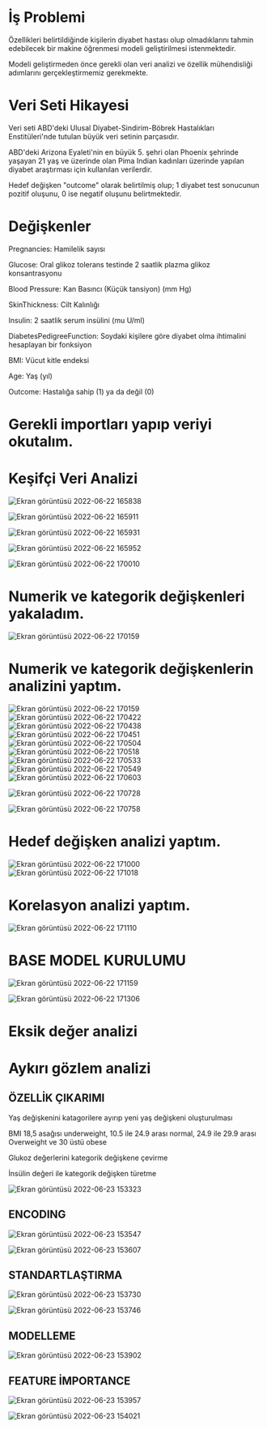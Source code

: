 # İş Problemi

Özellikleri belirtildiğinde kişilerin diyabet hastası olup olmadıklarını tahmin  edebilecek bir makine öğrenmesi modeli geliştirilmesi istenmektedir.

Modeli geliştirmeden önce gerekli olan veri analizi ve özellik mühendisliği adımlarını gerçekleştirmemiz gerekmekte.

# Veri Seti Hikayesi 

Veri seti ABD'deki Ulusal Diyabet-Sindirim-Böbrek Hastalıkları Enstitüleri'nde tutulan büyük veri setinin parçasıdır.

ABD'deki Arizona Eyaleti'nin en büyük 5. şehri olan Phoenix şehrinde yaşayan 21 yaş ve üzerinde olan Pima Indian kadınları üzerinde yapılan diyabet araştırması için kullanılan verilerdir.

Hedef değişken "outcome" olarak belirtilmiş olup; 1 diyabet test sonucunun pozitif oluşunu, 0 ise negatif oluşunu belirtmektedir.


# Değişkenler

Pregnancies: Hamilelik sayısı

Glucose: Oral glikoz tolerans testinde 2 saatlik plazma glikoz konsantrasyonu

Blood Pressure: Kan Basıncı (Küçük tansiyon) (mm Hg)

SkinThickness: Cilt Kalınlığı

Insulin: 2 saatlik serum insülini (mu U/ml)

DiabetesPedigreeFunction: Soydaki kişilere göre diyabet olma ihtimalini hesaplayan bir fonksiyon

BMI: Vücut kitle endeksi

Age: Yaş (yıl)

Outcome: Hastalığa sahip (1) ya da değil (0)


# Gerekli importları yapıp veriyi okutalım.

# Keşifçi Veri Analizi

![Ekran görüntüsü 2022-06-22 165838](https://user-images.githubusercontent.com/101973346/175047694-10f2456a-d025-4159-a815-898f8a06d6e4.png)

![Ekran görüntüsü 2022-06-22 165911](https://user-images.githubusercontent.com/101973346/175048073-aa97e04a-a071-48bd-a816-99395edf2be3.png)

![Ekran görüntüsü 2022-06-22 165931](https://user-images.githubusercontent.com/101973346/175048099-2cf7489f-f3c5-406c-afad-ca7385e43416.png)

![Ekran görüntüsü 2022-06-22 165952](https://user-images.githubusercontent.com/101973346/175048125-f82153c7-6cb9-4c92-8c98-d15a7fe27994.png)

![Ekran görüntüsü 2022-06-22 170010](https://user-images.githubusercontent.com/101973346/175048153-2830c78a-1d23-4a0e-852c-84da558877be.png)


# Numerik ve kategorik değişkenleri yakaladım.

![Ekran görüntüsü 2022-06-22 170159](https://user-images.githubusercontent.com/101973346/175048498-f3472bff-6a0b-4e68-91ea-2558a05f2628.png)

# Numerik ve kategorik değişkenlerin analizini yaptım.

![Ekran görüntüsü 2022-06-22 170159](https://user-images.githubusercontent.com/101973346/175049528-65111031-df44-4773-9270-67aa0972713a.png)
![Ekran görüntüsü 2022-06-22 170422](https://user-images.githubusercontent.com/101973346/175049549-95a133c1-3391-4f51-8362-fff81e48d756.png)
![Ekran görüntüsü 2022-06-22 170438](https://user-images.githubusercontent.com/101973346/175049564-7a94ef75-dff1-4564-a7a9-32bb2f587531.png)
![Ekran görüntüsü 2022-06-22 170451](https://user-images.githubusercontent.com/101973346/175049599-47943dc9-3080-4a32-b566-96b75309bf70.png)
![Ekran görüntüsü 2022-06-22 170504](https://user-images.githubusercontent.com/101973346/175049614-a4f74681-8fdb-42f3-9e16-7e2e0498f353.png)
![Ekran görüntüsü 2022-06-22 170518](https://user-images.githubusercontent.com/101973346/175049633-b2bebdf5-371e-4b0e-8cc3-6f22134f4504.png)
![Ekran görüntüsü 2022-06-22 170533](https://user-images.githubusercontent.com/101973346/175049652-7e4990ef-d907-4683-a968-25d26d8beea6.png)
![Ekran görüntüsü 2022-06-22 170549](https://user-images.githubusercontent.com/101973346/175049667-6ad82ebc-c280-48d2-99ae-3703f031fc4e.png)
![Ekran görüntüsü 2022-06-22 170603](https://user-images.githubusercontent.com/101973346/175049685-e54276eb-fa7d-417f-8fb7-0957982dbffb.png)

![Ekran görüntüsü 2022-06-22 170728](https://user-images.githubusercontent.com/101973346/175050001-57de2e7a-88a9-4ee0-84f4-928e7b36034c.png)

![Ekran görüntüsü 2022-06-22 170758](https://user-images.githubusercontent.com/101973346/175050021-366c26a8-00c4-4b13-8cdb-387ddd8ecbe8.png)

# Hedef değişken analizi yaptım.

![Ekran görüntüsü 2022-06-22 171000](https://user-images.githubusercontent.com/101973346/175050525-82fe4300-4035-49aa-84f2-849f3acc4154.png)
![Ekran görüntüsü 2022-06-22 171018](https://user-images.githubusercontent.com/101973346/175050546-d2da902a-2e84-4607-bd2e-e4b019baf5af.png)

# Korelasyon analizi yaptım.

![Ekran görüntüsü 2022-06-22 171110](https://user-images.githubusercontent.com/101973346/175050730-d4b3d84c-bc33-4d27-866e-3b961f022315.png)

# BASE MODEL KURULUMU

![Ekran görüntüsü 2022-06-22 171159](https://user-images.githubusercontent.com/101973346/175051137-1e7a399a-ed16-4c2e-99f8-9c53865e7a7c.png)

![Ekran görüntüsü 2022-06-22 171306](https://user-images.githubusercontent.com/101973346/175051163-a84f4bc8-29e3-4115-b13e-a80728f06d2d.png)

# Eksik değer analizi

# Aykırı gözlem analizi

## ÖZELLİK ÇIKARIMI

Yaş değişkenini katagorilere ayırıp yeni yaş değişkeni oluşturulması

BMI 18,5 asağısı underweight, 10.5 ile 24.9 arası normal, 24.9 ile 29.9 arası Overweight ve 30 üstü obese

Glukoz değerlerini kategorik değişkene çevirme

İnsülin değeri ile kategorik değişken türetme

![Ekran görüntüsü 2022-06-23 153323](https://user-images.githubusercontent.com/101973346/175299428-aa8f93a6-c39c-4c0f-aae0-83be8f6bb849.png)

## ENCODING

![Ekran görüntüsü 2022-06-23 153547](https://user-images.githubusercontent.com/101973346/175299877-ad9a023e-2465-453d-a121-ceee79f35de4.png)

![Ekran görüntüsü 2022-06-23 153607](https://user-images.githubusercontent.com/101973346/175299891-21da562b-9eb9-4299-bff6-406ec30a7159.png)

## STANDARTLAŞTIRMA

![Ekran görüntüsü 2022-06-23 153730](https://user-images.githubusercontent.com/101973346/175300147-cf26992a-f069-4498-8008-8ea90ecd2f39.png)

![Ekran görüntüsü 2022-06-23 153746](https://user-images.githubusercontent.com/101973346/175300161-3170f411-cca5-4633-99dd-3e12bf3387c5.png)

## MODELLEME

![Ekran görüntüsü 2022-06-23 153902](https://user-images.githubusercontent.com/101973346/175300389-13272dea-a012-4659-8cff-2cba3a3eff42.png)

## FEATURE İMPORTANCE

![Ekran görüntüsü 2022-06-23 153957](https://user-images.githubusercontent.com/101973346/175300607-35f0c770-41ab-468f-abb5-8c24c5ddbfb5.png)

![Ekran görüntüsü 2022-06-23 154021](https://user-images.githubusercontent.com/101973346/175300620-65480c34-6a8a-48b3-a7c6-b27ee4c04407.png)

